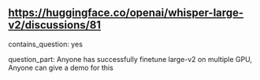 ## https://huggingface.co/openai/whisper-large-v2/discussions/81

contains_question: yes

question_part: Anyone has successfully finetune large-v2 on multiple GPU, Anyone can give a demo for this